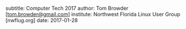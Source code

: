 subtitle: Computer Tech 2017
author: Tom Browder [tom.browder@gmail.com]
institute: Northwest Florida Linux User Group [nwflug.org]
date: 2017-01-28
